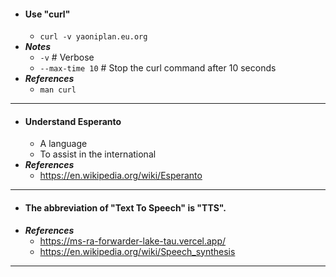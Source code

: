 - #### Use "curl"
    - `curl -v yaoniplan.eu.org`
- ***Notes***
    - `-v` # Verbose
    - `--max-time 10` # Stop the curl command after 10 seconds
- ***References***
    - `man curl`
- ---
- #### Understand Esperanto
    - A language
    - To assist in the international
- ***References***
    - https://en.wikipedia.org/wiki/Esperanto
- ---
- #### The abbreviation of "Text To Speech" is "TTS".
- ***References***
    - https://ms-ra-forwarder-lake-tau.vercel.app/
    - https://en.wikipedia.org/wiki/Speech_synthesis
- ---
